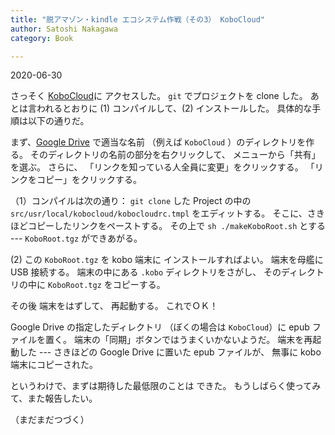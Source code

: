 ```yaml
---
title: "脱アマゾン・kindle エコシステム作戦（その3） KoboCloud"
author: Satoshi Nakagawa
category: Book

---
```


2020-06-30

 さっそく
[KoboCloud](https://github.com/fsantint/KoboCloud)に
アクセスした。
`git` でプロジェクトを clone した。
あとは言われるとおりに
(1) コンパイルして、(2) インストールした。
具体的な手順は以下の通りだ。

 まず、[Google Drive](https://drive.google.com/)
で適当な名前
（例えば `KoboCloud` ）のディレクトリを作る。
そのディレクトリの名前の部分を右クリックして、
メニューから「共有」を選ぶ。
さらに、
「リンクを知っている人全員に変更」をクリックする。
「リンクをコピー」をクリックする。

 （1）コンパイルは次の通り：
`git clone` した Project の中の
`src/usr/local/kobocloud/kobocloudrc.tmpl` をエディットする。
そこに、さきほどコピーしたリンクをペーストする。
その上で `sh ./makeKoboRoot.sh` とする ---
`KoboRoot.tgz` ができあがる。

 (2) この `KoboRoot.tgz` を kobo 端末に
インストールすればよい。
端末を母艦に USB 接続する。
端末の中にある `.kobo` ディレクトリをさがし、
そのディレクトリの中に `KoboRoot.tgz` をコピーする。

 その後 端末をはずして、
再起動する。
これでＯＫ！

 Google Drive の指定したディレクトリ
（ぼくの場合は `KoboCloud`）に epub ファイルを置く。
端末の「同期」ボタンではうまくいかないようだ。
端末を再起動した ---
さきほどの Google Drive に置いた
epub ファイルが、
無事に kobo 端末にコピーされた。

 というわけで、まずは期待した最低限のことは
できた。
もうしばらく使ってみて、また報告したい。

 （まだまだつづく）

